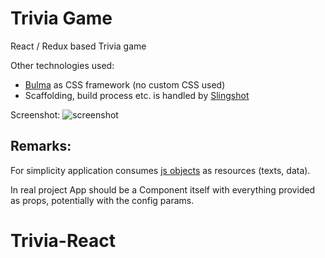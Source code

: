 # Trivia Game

React / Redux based Trivia game

Other technologies used:
- [Bulma](http://bulma.io/) as CSS framework (no custom CSS used)
- Scaffolding, build process etc. is handled by [Slingshot](https://github.com/coryhouse/react-slingshot)

Screenshot:
![screenshot](https://puu.sh/uVEMi/1b34c2cc4c.png)


## Remarks:

For simplicity application consumes [js objects](https://github.com/XOP/trivia-react/blob/master/src/reducers/questionsReducer.js) as resources (texts, data).  

In real project App should be a Component itself with everything provided as props, potentially with the config params.
# Trivia-React
